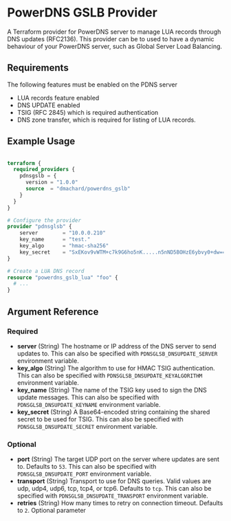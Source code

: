 # PowerDNS GSLB Provider

A Terraform provider for PowerDNS server to manage LUA records through DNS updates (RFC2136).
This provider can be to used to have a dynamic behaviour of your PowerDNS server, such as Global Server Load Balancing.

## Requirements

The following features must be enabled on the PDNS server
- LUA records feature enabled
- DNS UPDATE enabled 
- TSIG (RFC 2845) which is required authentication
- DNS zone transfer, which is required for listing of LUA records.

## Example Usage

```terraform

terraform {
  required_providers {
    pdnsgslb = {
      version = "1.0.0"
      source  = "dmachard/powerdns_gslb"
    }
  }
}

# Configure the provider
provider "pdnsglsb" {
    server        = "10.0.0.210"
    key_name      = "test."
    key_algo      = "hmac-sha256"
    key_secret    = "SxEKov9vWTM+c7k9G6ho5nK.....n5nND5BOHzE6ybvy0+dw=="
}

# Create a LUA DNS record
resource "powerdns_gslb_lua" "foo" {
  # ...
}
```

## Argument Reference

### Required

- **server** (String) The hostname or IP address of the DNS server to send updates to. This can also be specified with `PDNSGLSB_DNSUPDATE_SERVER` environment variable.
- **key_algo** (String) The algorithm to use for HMAC TSIG authentication. This can also be specified with `PDNSGLSB_DNSUPDATE_KEYALGORITHM` environment variable.
- **key_name** (String) The name of the TSIG key used to sign the DNS update messages. This can also be specified with `PDNSGLSB_DNSUPDATE_KEYNAME` environment variable.
- **key_secret** (String) A Base64-encoded string containing the shared secret to be used for TSIG. This can also be specified with `PDNSGLSB_DNSUPDATE_SECRET` environment variable.

### Optional

- **port** (String) The target UDP port on the server where updates are sent to. Defaults to `53`. This can also be specified with `PDNSGLSB_DNSUPDATE_PORT` environment variable.
- **transport** (String) Transport to use for DNS queries. Valid values are udp, udp4, udp6, tcp, tcp4, or tcp6. Defaults to `tcp`. This can also be specified with `PDNSGLSB_DNSUPDATE_TRANSPORT` environment variable.
- **retries** (String) How many times to retry on connection timeout. Defaults to `2`. Optional parameter